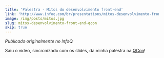 ```yaml
---
title: 'Palestra - Mitos do desenvolvimento front-end'
link: 'http://www.infoq.com/br/presentations/mitos-desenvolvimento-frontend'
image: /img/posts/mitos.jpg
slug: mitos-desenvolvimento-front-end-qcon
skip: true
---
```


<p><em>Publicado originalmente no InfoQ.</em></p>

<p>Saiu o vídeo, sincronizado com os slides, da minha palestra na <a href="http://www.qconsp.com/">QCon</a>!</p>
